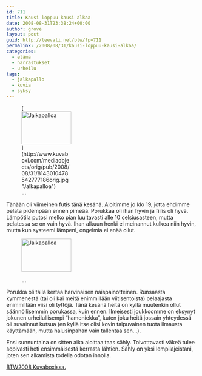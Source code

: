 ```yaml
---
id: 711
title: Kausi loppuu kausi alkaa
date: 2008-08-31T23:38:24+00:00
author: grove
layout: post
guid: http://teevati.net/btw/?p=711
permalink: /2008/08/31/kausi-loppuu-kausi-alkaa/
categories:
  - elämä
  - harrastukset
  - urheilu
tags:
  - jalkapallo
  - kuvia
  - syksy
---
```

<figure style="width: 131px" class="wp-caption alignleft">[<img title="Jalkapalloa" src="http://www.kuvaboxi.fi/mediaobjects/pub/2008/08/31/8143010478542777186tn_0.jpg" alt="Jalkapalloa" width="131" height="87" />](http://www.kuvaboxi.com/mediaobjects/orig/pub/2008/08/31/8143010478542777186orig.jpg "Jalkapalloa")<figcaption class="wp-caption-text">...</figcaption></figure> 

Tänään oli viimeinen futis tänä kesänä. Aloitimme jo klo 19, jotta ehdimme pelata pidempään ennen pimeää. Porukkaa oli ihan hyvin ja fiilis oli hyvä. Lämpötila putosi melko pian luultavasti alle 10 celsiusasteen, mutta pelatessa se on vain hyvä. Ihan alkuun henki ei meinannut kulkea niin hyvin, mutta kun systeemi lämpeni, ongelmia ei enää ollut.<figure style="width: 131px" class="wp-caption alignright">

[<img title="Jalkapalloa" src="http://www.kuvaboxi.fi/mediaobjects/pub/2008/08/31/8143010478542777184tn_0.jpg" alt="Jalkapalloa" width="131" height="87" />](http://www.kuvaboxi.com/mediaobjects/orig/pub/2008/08/31/8143010478542777184orig.jpg)<figcaption class="wp-caption-text">...</figcaption></figure> 

Porukka oli tällä kertaa harvinaisen naispainotteinen. Runsaasta kymmenestä (tai oli kai meitä enimmillään viitisentoista) pelaajasta enimmillään viisi oli tyttöjä. Tänä kesänä heitä on kyllä muutenkin ollut säännöllisemmin porukassa, kuin ennen. Ilmeisesti joukkoomme on eksynyt jokunen urheilullisempi &#8220;hameniekka&#8221;, kuten joku heitä jossain yhteydessä oli suvainnut kutsua (en kyllä itse olisi kovin taipuvainen tuota ilmausta käyttämään, mutta halusinpahan vain tallentaa sen&#8230;).

Ensi sunnuntaina on sitten aika aloittaa taas sähly. Toivottavasti väkeä tulee sopivasti heti ensimmäisestä kerrasta lähtien. Sähly on yksi lempilajeistani, joten sen alkamista todella odotan innolla.

[BTW2008 Kuvaboxissa.](http://www.kuvaboxi.fi/julkinen/29pom+taavetti-btw2008.html "Kuvaboxi - BTW2008 (Taavetti)")